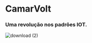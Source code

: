 # CamarVolt
### Uma revolução nos padrões IOT.

![download (2)](https://github.com/user-attachments/assets/c59b048a-3ab7-4398-80c3-50da1c7e824b)
